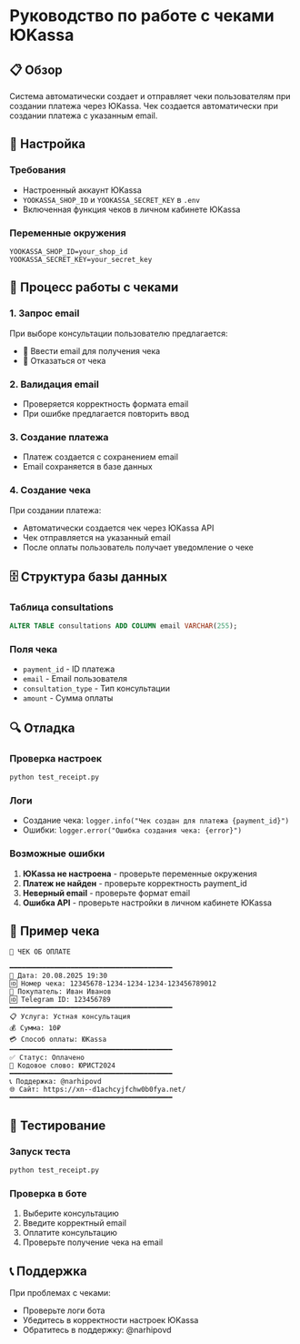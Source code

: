 # Руководство по работе с чеками ЮKassa

## 📋 Обзор

Система автоматически создает и отправляет чеки пользователям при создании платежа через ЮKassa. Чек создается автоматически при создании платежа с указанным email.

## 🔧 Настройка

### Требования
- Настроенный аккаунт ЮKassa
- `YOOKASSA_SHOP_ID` и `YOOKASSA_SECRET_KEY` в `.env`
- Включенная функция чеков в личном кабинете ЮKassa

### Переменные окружения
```env
YOOKASSA_SHOP_ID=your_shop_id
YOOKASSA_SECRET_KEY=your_secret_key
```

## 📧 Процесс работы с чеками

### 1. Запрос email
При выборе консультации пользователю предлагается:
- 📧 Ввести email для получения чека
- 🚫 Отказаться от чека

### 2. Валидация email
- Проверяется корректность формата email
- При ошибке предлагается повторить ввод

### 3. Создание платежа
- Платеж создается с сохранением email
- Email сохраняется в базе данных

### 4. Создание чека
При создании платежа:
- Автоматически создается чек через ЮKassa API
- Чек отправляется на указанный email
- После оплаты пользователь получает уведомление о чеке

## 🗄️ Структура базы данных

### Таблица consultations
```sql
ALTER TABLE consultations ADD COLUMN email VARCHAR(255);
```

### Поля чека
- `payment_id` - ID платежа
- `email` - Email пользователя
- `consultation_type` - Тип консультации
- `amount` - Сумма оплаты

## 🔍 Отладка

### Проверка настроек
```bash
python test_receipt.py
```

### Логи
- Создание чека: `logger.info("Чек создан для платежа {payment_id}")`
- Ошибки: `logger.error("Ошибка создания чека: {error}")`

### Возможные ошибки
1. **ЮKassa не настроена** - проверьте переменные окружения
2. **Платеж не найден** - проверьте корректность payment_id
3. **Неверный email** - проверьте формат email
4. **Ошибка API** - проверьте настройки в личном кабинете ЮKassa

## 📝 Пример чека

```
🧾 ЧЕК ОБ ОПЛАТЕ

━━━━━━━━━━━━━━━━━━━━━━━━━━━━━━━━━━━━━━━━
📅 Дата: 20.08.2025 19:30
🆔 Номер чека: 12345678-1234-1234-1234-123456789012
👤 Покупатель: Иван Иванов
🆔 Telegram ID: 123456789
━━━━━━━━━━━━━━━━━━━━━━━━━━━━━━━━━━━━━━━━
📋 Услуга: Устная консультация
💰 Сумма: 10₽
💳 Способ оплаты: ЮKassa
━━━━━━━━━━━━━━━━━━━━━━━━━━━━━━━━━━━━━━━━
✅ Статус: Оплачено
🔐 Кодовое слово: ЮРИСТ2024
━━━━━━━━━━━━━━━━━━━━━━━━━━━━━━━━━━━━━━━━
📞 Поддержка: @narhipovd
🌐 Сайт: https://xn--d1achcyjfchw0b0fya.net/
━━━━━━━━━━━━━━━━━━━━━━━━━━━━━━━━━━━━━━━━
```

## 🚀 Тестирование

### Запуск теста
```bash
python test_receipt.py
```

### Проверка в боте
1. Выберите консультацию
2. Введите корректный email
3. Оплатите консультацию
4. Проверьте получение чека на email

## 📞 Поддержка

При проблемах с чеками:
- Проверьте логи бота
- Убедитесь в корректности настроек ЮKassa
- Обратитесь в поддержку: @narhipovd
